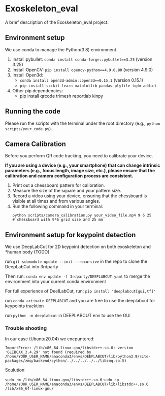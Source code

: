 # Exoskeleton_eval

A brief description of the Exoskeleton_eval project.

## Environment setup

We use conda to manage the Python(3.8) environment.

1. Install pybullet: `conda install conda-forge::pybullet==3.25` (version 3.25)
2. Install OpenCV: `pip install opencv-python==4.9.0.80` (version 4.9.0)
3. Install Open3d:
    - `conda install open3d-admin::open3d==0.15.1` (version 0.15.1)
    - `pip install scikit-learn matplotlib pandas plyfile tqdm addict`
4. Other pip dependencies:
    - pip install qrcode trimesh reportlab kinpy

## Running the code

Please run the scripts with the terminal under the root directory (e.g., `python scripts/your_code.py`).

## Camera Calibration

Before you perform QR code tracking, you need to calibrate your device.

**If you are using a device (e.g., your smartphone) that can change intrinsic parameters (e.g., focus length, image size, etc.), please ensure that the calibration and camera configuration process are consistent.**

1. Print out a chessboard pattern for calibration.
2. Measure the size of the square and your pattern size.
3. Record a video using your device, ensuring that the chessboard is visible at all times and from various angles.
4. Run the following command in your terminal:
    ```console
    python scripts/camera_calibration.py your_video_file.mp4 9 6 25
    # chessboard with 9*6 grid size and 25 mm
    ```

## Environment setup for keypoint detection

We use DeepLabCut for 2D keypoint detection on both exoskeleton and *human body (TODO)

run `git submodule update --init --recursive` in the repo to clone the DeepLabCut into 3rdparty

Then run: `conda env update -f 3rdparty/DEEPLABCUT.yaml` to merge the environment into your current conda environment

For full experience of DeelLabCut, run: `pip install 'deeplabcut[gui,tf]'` 

run `conda activate DEEPLABCUT` and you are free to use the deeplabcut for keypoints tracktion

run `python -m deeplabcut` in DEEPLABCUT env to use the GUI

### Trouble shooting
In our case (Ubuntu20.04) we encpuntered:

`ImportError: /lib/x86_64-linux-gnu/libstdc++.so.6: version 'GLIBCXX_3.4.29' not found (required by /home/YOUR_USER_NAME/anaconda3/envs/DEEPLABCUT/lib/python3.9/site-packages/zmq/backend/cython/../../../../../libzmq.so.5)`

Soulution:

`sudo rm /lib/x86_64-linux-gnu/libstdc++.so.6`
`sudo cp /home/YOUR_USER_NAME/anaconda3/envs/DEEPLABCUT/lib/libstdc++.so.6 /lib/x86_64-linux-gnu/`
